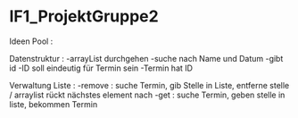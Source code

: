 # IF1_ProjektGruppe2




Ideen Pool :

Datenstruktur :
    -arrayList durchgehen
    -suche nach Name und Datum
    -gibt id
    -ID soll eindeutig für Termin sein
    -Termin hat ID

Verwaltung Liste :
    -remove : suche Termin, gib Stelle in Liste, entferne stelle / arraylist rückt nächstes element nach
    -get : suche Termin, geben stelle in liste, bekommen Termin